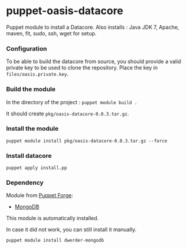 # puppet-oasis-datacore

Puppet module to install a Datacore. Also installs : Java JDK 7, Apache, maven, fit, sudo, ssh, wget for setup.

### Configuration

To be able to build the datacore from source, you should provide a valid private key to be used to clone the repository. Place the key in ```files/oasis.private.key```.

### Build the module

In the directory of the project :
```puppet module build .```

It should create ```pkg/oasis-datacore-0.0.3.tar.gz```.

### Install the module

```puppet module install pkg/oasis-datacore-0.0.3.tar.gz --force```

### Install datacore

```puppet apply install.pp```

### Dependency

Module from [Puppet Forge](https://forge.puppetlabs.com/):
* [MongoDB](https://forge.puppetlabs.com/dwerder/mongodb)

This module is automatically installed.

In case it did not work, you can still install it manually.
```
puppet module install dwerder-mongodb
```
